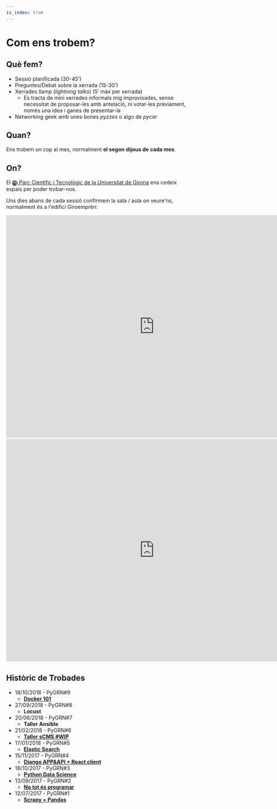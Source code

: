 ```yaml
---
is_index: true
---
```

# Com ens trobem?

## Què fem?

- Sessió planificada (30-45’)
- Preguntes/Debat sobre la xerrada (15-30’)
- Xerrades llamp (*lightning talks*) (5’ màx per xerrada)
  - Es tracta de mini xerrades informals mig improvisades, sense necessitat de proposar-les amb antelació, ni votar-les prèviament, només una idea i ganes de presentar-la
- Networking geek amb unes bones *pyzzes* o algo de *pycar*

## Quan?

Ens trobem un cop al mes, normalment **el segon dijous de cada mes**.

## On?

El [<img style='vertical-align:middle;' src="/parcudg.png" width=15px> Parc Científic i Tecnològic de la Universitat de Girona](http://www.parcudg.com/ "Parc Científic i Tecnològic de la UdG") ens cedeix espais per poder trobar-nos.


Uns dies abans de cada sessió confirmem la sala / aula on veure'ns, normalment és a l'edifici Giroemprèn:

<iframe src="https://www.google.com/maps/embed?pb=!4v1544385083389!6m8!1m7!1serdMSwurUwtDDw0OHbjwKw!2m2!1d41.9665211632565!2d2.836472314698719!3f20.7068972688427!4f2.078120628867566!5f0.7820865974627469" width="800" height="600" frameborder="0" style="border:0" allowfullscreen></iframe>

<iframe src="https://www.google.com/maps/embed?pb=!1m14!1m8!1m3!1d1134.542114792962!2d2.836455385375202!3d41.967031868387814!3m2!1i1024!2i768!4f13.1!3m3!1m2!1s0x0%3A0x9538de9e51fb6f9c!2sParc+Cient%C3%ADfic+i+Tecnol%C3%B2gic+de+la+UdG!5e0!3m2!1sca!2ses!4v1544384427068" width="800" height="600" frameborder="0" style="border:0" allowfullscreen></iframe>

## Històric de Trobades

- 18/10/2018 - PyGRN#9
  - [**Docker 101**](https://github.com/pygrn/xerrades/tree/master/xerrades/2018/20181018)
- 27/09/2018 - PyGRN#8
  - **Locust**
- 20/06/2018 - PyGRN#7
  - **Taller Ansible**
- 21/02/2018 - PyGRN#6
  - [**Taller sCMS #WIP**](https://github.com/pygrn/xerrades/tree/master/xerrades/2018/20180221)
- 17/01/2018 - PyGRN#5
  - [**Elastic Search**](https://github.com/pygrn/xerrades/tree/master/xerrades/2018/20180117)
- 15/11/2017 - PyGRN#4
  - [**Django APP&API + React client**](https://github.com/pygrn/xerrades/tree/master/xerrades/2017/20171115)
- 18/10/2017 - PyGRN#3
  - [**Python Data Science**](https://github.com/pygrn/xerrades/tree/master/xerrades/2017/20171018)
- 13/09/2017 - PyGRN#2
  - [**No tot és programar**](https://github.com/pygrn/xerrades/tree/master/xerrades/2017/20170913)
- 12/07/2017 - PyGRN#1
  - [**Scrapy + Pandas**](https://github.com/pygrn/xerrades/tree/master/xerrades/2017/20170712)

